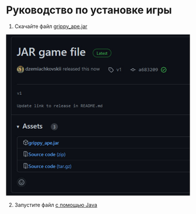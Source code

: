 # Руководство по установке игры

1. Скачайте файл [grippy_ape.jar](https://github.com/dzemiachkovskii/grippy-ape/releases/tag/v1)

![](images/how_to_download.jpg)

2. Запустите
   файл [с помощью Java](https://ru.wikihow.com/%D0%B7%D0%B0%D0%BF%D1%83%D1%81%D1%82%D0%B8%D1%82%D1%8C-.JAR-%D1%84%D0%B0%D0%B9%D0%BB)